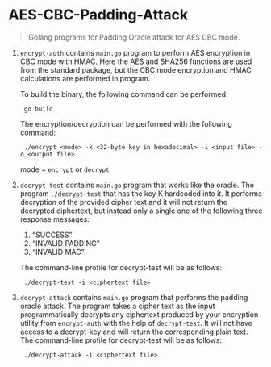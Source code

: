 # AES-CBC-Padding-Attack
> Golang programs for Padding Oracle attack for AES CBC mode.

1. `encrypt-auth` contains `main.go` program to perform AES encryption in CBC mode with HMAC. Here the AES and SHA256 functions are used from the standard package, but the CBC mode encryption and HMAC calculations are performed in program.
    
    To build the binary, the following command can be performed:
            
        go build
    The encryption/decryption can be performed with the following command:

        ./encrypt <mode> -k <32-byte key in hexadecimal> -i <input file> -o <output file>
    mode = `encrypt` or `decrypt`

2. `decrypt-test` contains `main.go` program that works like the oracle. The program `./decrypt-test` that has the key K hardcoded into it. It performs decryption of the provided cipher text and it will not return the decrypted ciphertext, but instead only a single one of the following three response messages:
    1. “SUCCESS”
    2. “INVALID PADDING” 
    3. “INVALID MAC”

    The command-line profile for decrypt-test will be as follows:

        ./decrypt-test -i <ciphertext file>

3. `decrypt-attack` contains `main.go` program that performs the padding oracle attack. The program takes a cipher text as the input programmatically decrypts any ciphertext produced by your encryption utility from `encrypt-auth` with the help of `decrypt-test`. It will not have access to a decrypt-key and will return the corresponding plain text. The command-line profile for decrypt-test will be as follows:

        ./decrypt-attack -i <ciphertext file>
